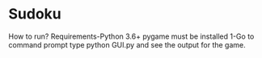 # Sudoku
 How to run?
 Requirements-Python 3.6+
              pygame must be installed
              1-Go to command prompt type python GUI.py and see the output for the game.
